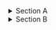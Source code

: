 <details>
  <summary>Section A</summary>
  <details>
    <summary>Section A.B</summary>
    <details>
       <summary>Section A.B.C</summary>
       <details>
          <summary>Section A.B.C.D</summary>
         list
         1. one
         1.1. one one
         1.1. one two
         1. two
         1. three 
  </details>
  </details>
  </details>
  </details>
  </details>

<details>
   <summary>Section B</summary>
</details>

